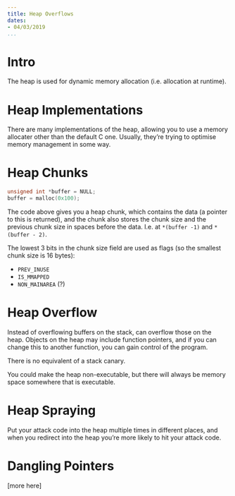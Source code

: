 ```yaml
---
title: Heap Overflows
dates:
- 04/03/2019
...
```


# Intro

The heap is used for dynamic memory allocation (i.e. allocation at runtime).

# Heap Implementations

There are many implementations of the heap, allowing you to use a memory allocater other than the default C one. Usually, they’re trying to optimise memory management in some way.

# Heap Chunks

```C
unsigned int *buffer = NULL;
buffer = malloc(0x100);
```

The code above gives you a heap chunk, which contains the data (a pointer to this is returned), and the chunk also stores the chunk size and the previous chunk size in spaces before the data. I.e. at `*(buffer -1)` and `*(buffer - 2)`.

The lowest 3 bits in the chunk size field are used as flags (so the smallest chunk size is 16 bytes):

- `PREV_INUSE`
- `IS_MMAPPED`
- `NON_MAINAREA` (?)

# Heap Overflow

Instead of overflowing buffers on the stack, can overflow those on the heap. Objects on the heap may include function pointers, and if you can change this to another function, you can gain control of the program.

There is no equivalent of a stack canary.

You could make the heap non-executable, but there will always be memory space somewhere that is executable.

# Heap Spraying

Put your attack code into the heap multiple times in different places, and when you redirect into the heap you’re more likely to hit your attack code.

# Dangling Pointers

[more here]

